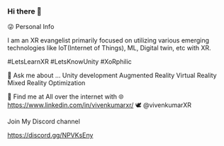 ### Hi there 👋

😜 Personal Info

I am an XR evangelist primarily focused on utilizing various emerging technologies like IoT(Internet of Things), ML, Digital twin, etc with XR.

#LetsLearnXR #LetsKnowUnity #XoRphilic

💬 Ask me about ...
Unity development
Augmented Reality
Virtual Reality
Mixed Reality
Optimization

👀 Find me at
All over the internet with 🌐 https://www.linkedin.com/in/vivenkumarxr/ 🕊 @vivenkumarXR

Join My Discord channel

https://discord.gg/NPVKsEny
